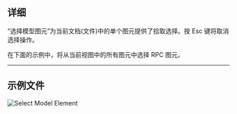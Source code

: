 ## 详细
“选择模型图元”为当前文档(文件)中的单个图元提供了拾取选择。按 Esc 键将取消选择操作。

在下面的示例中，将从当前视图中的所有图元中选择 RPC 图元。
___
## 示例文件

![Select Model Element](./Dynamo.Nodes.DSModelElementSelection_img.jpg)

